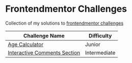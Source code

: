 # Frontendmentor Challenges
Collection of my solutions to [frontendmentor challenges](https://www.frontendmentor.io)

| Challenge Name | Difficulty |
| ----------- | ----------- |
| [Age Calculator](https://howyoungareyou.netlify.app/) | Junior |
| [Interactive Comments Section](https://interactive-social-media-comments.netlify.app/) | Intermediate |